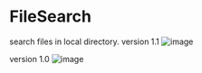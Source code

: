 # FileSearch
search files in local directory.
version 1.1
![image](https://github.com/user-attachments/assets/382162eb-2d96-4051-a71a-8f20e2d6a3c3)

version 1.0
![image](https://github.com/user-attachments/assets/3c095934-c6a2-429a-92f0-a3dcc8b5e994)
